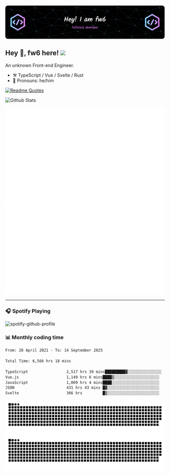 ![Header](github-header-image.png)

## Hey 👋, fw6 here! <img src="https://github.githubassets.com/images/mona-whisper.gif" height="24" />


An unknown Front-end Engineer.

-   :hammer_and_pick: TypeScript / Vue / Svelte / Rust
-   :man: Pronouns: he/him


[![Readme Quotes](https://quotes-github-readme.vercel.app/api?type=horizontal&theme=algolia)](https://github.com/piyushsuthar/github-readme-quotes)



![Github Stats](https://github-readme-stats.vercel.app/api?username=fw6&bg_color=30,e96443,904e95&title_color=fff&text_color=fff)

![](https://raw.githubusercontent.com/fw6/github-stats-transparent/output/generated/overview.svg)
![](https://raw.githubusercontent.com/fw6/github-stats-transparent/output/generated/languages.svg)


---

### 🎧 Spotify Playing

<!-- ![spotify-github-profile](/img/default.svg) -->

![spotify-github-profile](https://spotify-github-profile.vercel.app/api/view.svg?uid=r6wn4hdvypv0lkzyrj0e0pjct&cover_image=true&theme=default&show_offline=true&background_color=9a10ad&interchange=true&bar_color_cover=true)



### :bar_chart: Monthly coding time 

<!--START_SECTION:waka-->

```txt
From: 28 April 2021 - To: 14 September 2025

Total Time: 6,566 hrs 18 mins

TypeScript                 2,517 hrs 39 mins█████████▓░░░░░░░░░░░░░░░   38.34 %
Vue.js                     1,149 hrs 6 mins████▒░░░░░░░░░░░░░░░░░░░░   17.50 %
JavaScript                 1,009 hrs 4 mins████░░░░░░░░░░░░░░░░░░░░░   15.37 %
JSON                       431 hrs 43 mins █▓░░░░░░░░░░░░░░░░░░░░░░░   06.57 %
Svelte                     366 hrs         █▒░░░░░░░░░░░░░░░░░░░░░░░   05.57 %
```

<!--END_SECTION:waka-->




![github contribution grid snake animation](https://raw.githubusercontent.com/platane/platane/output/github-contribution-grid-snake-dark.svg#gh-dark-mode-only)![github contribution grid snake animation](https://raw.githubusercontent.com/platane/platane/output/github-contribution-grid-snake.svg#gh-light-mode-only)
